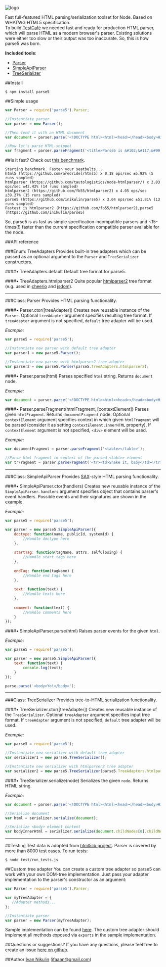 ![logo](https://raw.github.com/inikulin/parse5/master/logo.png)  

Fast full-featured HTML parsing/serialization toolset for Node. Based on WHATWG HTML5 specification.  
To build [TestCafé](http://testcafe.devexpress.com/) we needed fast and ready for production HTML parser, which will parse HTML as a modern browser's parser.
Existing solutions were either too slow or their output was too inaccurate. So, this is how parse5 was born.

**Included tools:**
*   [Parser]()
*   [SimpleApiParser]()
*   [TreeSerializer]()

##Install
```
$ npm install parse5
```


##Simple usage
```js
var Parser = require('parse5').Parser;

//Instantiate parser
var parser = new Parser();

//Then feed it with an HTML document
var document = parser.parse('<!DOCTYPE html><html><head></head><body>Hi there!</body></html>')

//Now let's parse HTML-snippet
var fragment = parser.parseFragment('<title>Parse5 is &#102;&#117;&#99;&#107;ing awesome!</title><h1>42</h1>');

```

##Is it fast?
Check out [this benchmark](https://github.com/inikulin/node-html-parser-bench).

```
Starting benchmark. Fasten your seatbelts...
html5 (https://github.com/aredridel/html5) x 0.18 ops/sec ±5.92% (5 runs sampled)
htmlparser (https://github.com/tautologistics/node-htmlparser/) x 3.83 ops/sec ±42.43% (14 runs sampled)
htmlparser2 (https://github.com/fb55/htmlparser2) x 4.05 ops/sec ±39.27% (15 runs sampled)
parse5 (https://github.com/inikulin/parse5) x 3.04 ops/sec ±51.81% (13 runs sampled)
Fastest is htmlparser2 (https://github.com/fb55/htmlparser2),parse5 (https://github.com/inikulin/parse5)
```

So, parse5 is as fast as simple specification incompatible parsers and ~15-times(!) faster than the current specification compatible parser available for the node.


##API reference

###Enum: TreeAdapters
Provides built-in tree adapters which can be passed as an optional argument to the `Parser` and `TreeSerializer` constructors.   

####&bull; TreeAdapters.default 
Default tree format for parse5.


####&bull; TreeAdapters.htmlparser2
Quite popular [htmlparser2](https://github.com/fb55/htmlparser2) tree format (e.g. used in [cheerio](https://github.com/MatthewMueller/cheerio) and [jsdom](https://github.com/tmpvar/jsdom)).  

---------------------------------------
    
    
###Class: Parser
Provides HTML parsing functionality.

####&bull; Parser.ctor([treeAdapter])
Creates new reusable instance of the `Parser`. Optional `treeAdapter` argument specifies resulting tree format. If `treeAdapter` argument is not specified, `default` tree adapter will be used.

*Example:*
```js
var parse5 = require('parse5');

//Instantiate new parser with default tree adapter
var parser1 = new parse5.Parser();

//Instantiate new parser with htmlparser2 tree adapter
var parser2 = new parse5.Parser(parse5.TreeAdapters.htmlparser2);
```



####&bull; Parser.parse(html)
Parses specified `html` string. Returns `document` node.

*Example:*
```js
var document = parser.parse('<!DOCTYPE html><html><head></head><body>Hi there!</body></html>');
```


####&bull; Parser.parseFragment(htmlFragment, [contextElement])
Parses given `htmlFragment`. Returns `documentFragment` node. Optional `contextElement` argument specifies context in which given `htmlFragment` will be parsed (consider it as setting `contextElement.innerHTML` property). If `contextElement` argument is not specified, `<div>` element will be used.

*Example:*
```js
var documentFragment = parser.parseFragment('<table></table>');

//Parse html fragment in context of the parsed <table> element
var trFragment = parser.parseFragment('<tr><td>Shake it, baby</td></tr>', documentFragment.childNodes[0]);
```

---------------------------------------
    
    
###Class: SimpleApiParser
Provides [SAX](https://en.wikipedia.org/wiki/Simple_API_for_XML)-style HTML parsing functionality.

####&bull; SimpleApiParser.ctor(handlers)
Creates new reusable instance of the `SimpleApiParser`. `handlers` argument specifies object that contains parser's event handlers. Possible events and their signatures are shown in the example.

*Example:*
```js
var parse5 = require('parse5');

var parser = new parse5.SimpleApiParser({
    doctype: function(name, publicId, systemId) {
        //Handle doctype here
    },
    
    startTag: function(tagName, attrs, selfClosing) {
        //Handle start tags here
    },
    
    endTag: function(tagName) {
        //Handle end tags here
    },
    
    text: function(text) {
        //Handle texts here
    },
    
    comment: function(text) {
        //Handle comments here
    }
});
```

####&bull; SimpleApiParser.parse(html)
Raises parser events for the given `html`.

*Example:*
```js
var parse5 = require('parse5');

var parser = new parse5.SimpleApiParser({
    text: function(text) {
        console.log(text);
    }
});

parse.parse('<body>Yo!</body>');
```

---------------------------------------

###Class: TreeSerializer
Provides tree-to-HTML serialization functionality.

####&bull; TreeSerializer.ctor([treeAdapter])
Creates new reusable instance of the `TreeSerializer`. Optional `treeAdapter` argument specifies input tree format. If `treeAdapter` argument is not specified, `default` tree adapter will be used.

*Example:*
```js
var parse5 = require('parse5');

//Instantiate new serializer with default tree adapter
var serializer1 = new parse5.TreeSerializer();

//Instantiate new serializer with htmlparser2 tree adapter
var serializer2 = new parse5.TreeSerializer(parse5.TreeAdapters.htmlparser2);
```


####&bull; TreeSerializer.serialize(node)
Serializes the given `node`. Returns HTML string.

*Example:*
```js
var document = parser.parse('<!DOCTYPE html><html><head></head><body>Hi there!</body></html>');

//Serialize document
var html = serializer.serialize(document);

//Serialize <body> element content
var bodyInnerHtml = serializer.serialize(document.childNodes[0].childNodes[1]);
```

---------------------------------------


##Testing
Test data is adopted from [html5lib project](https://github.com/html5lib). Parser is covered by more than 8000 test cases.
To run tests:
```
$ node test/run_tests.js
```


##Custom tree adapter
You can create a custom tree adapter so parse5 can work with your own DOM-tree implementation.
Just pass your adapter implementation to the parser's constructor as an argument:

```js
var Parser = require('parse5').Parser;

var myTreeAdapter = {
   //Adapter methods...
};

//Instantiate parser
var parser = new Parser(myTreeAdapter);
```

Sample implementation can be found [here](https://github.com/inikulin/parse5/blob/master/lib/tree_adapters/default.js).
The custom tree adapter should implement all methods exposed via `exports` in the sample implementation.

##Questions or suggestions?
If you have any questions, please feel free to create an issue [here on github](https://github.com/inikulin/parse5/issues).


##Author
[Ivan Nikulin](https://github.com/inikulin) (ifaaan@gmail.com)

